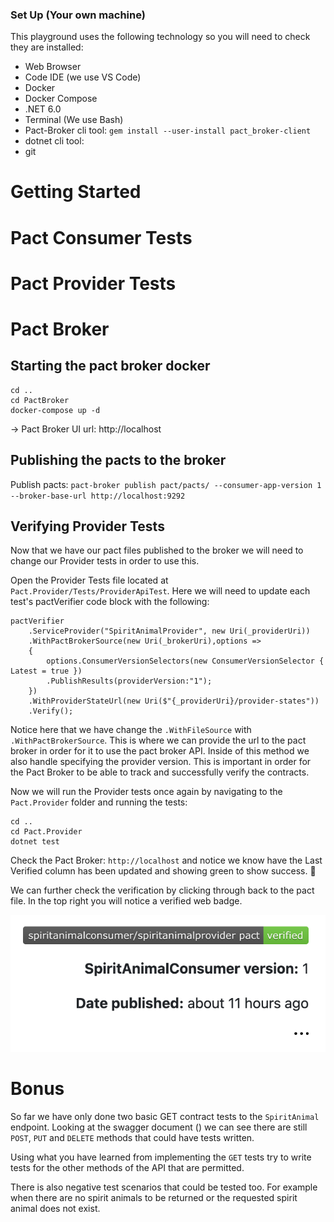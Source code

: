 ### Set Up (Your own machine)
This playground uses the following technology so you will need to check they are installed:

- Web Browser
- Code IDE (we use VS Code)
- Docker
- Docker Compose
- .NET 6.0
- Terminal (We use Bash)
- Pact-Broker cli tool: `gem install --user-install pact_broker-client`
- dotnet cli tool: 
- git

# Getting Started


# Pact Consumer Tests

# Pact Provider Tests

# Pact Broker

## Starting the pact broker docker
```
cd ..
cd PactBroker
docker-compose up -d
```
-> Pact Broker UI url: http://localhost 

## Publishing the pacts to the broker

Publish pacts: `pact-broker publish pact/pacts/ --consumer-app-version 1 --broker-base-url http://localhost:9292`
## Verifying Provider Tests

Now that we have our pact files published to the broker we will need to change our Provider tests in order to use this. 

Open the Provider Tests file located at `Pact.Provider/Tests/ProviderApiTest`. Here we will need to update each test's pactVerifier code block with the following:

```
pactVerifier
    .ServiceProvider("SpiritAnimalProvider", new Uri(_providerUri))
    .WithPactBrokerSource(new Uri(_brokerUri),options =>
    {
        options.ConsumerVersionSelectors(new ConsumerVersionSelector { Latest = true })
        .PublishResults(providerVersion:"1");
    })
    .WithProviderStateUrl(new Uri($"{_providerUri}/provider-states"))
    .Verify();
```

Notice here that we have change the `.WithFileSource` with `.WithPactBrokerSource`. This is where we can provide the url to the pact broker in order for it to use the pact broker API. Inside of this method we also handle specifying the provider version. This is important in order for the Pact Broker to be able to track and successfully verify the contracts.

Now we will run the Provider tests once again by navigating to the `Pact.Provider` folder and running the tests:

```
cd ..
cd Pact.Provider
dotnet test
```

Check the Pact Broker: `http://localhost` and notice we know have the Last Verified column has been updated and showing green to show success. :tada:

We can further check the verification by clicking through back to the pact file. In the top right you will notice a verified web badge. 

![](./Images/pact-verified-broker-badge.png)

# Bonus
So far we have only done two basic GET contract tests to the `SpiritAnimal` endpoint. Looking at the swagger document () we can see there are still `POST`, `PUT` and `DELETE` methods that could have tests written. 

Using what you have learned from implementing the `GET` tests try to write tests for the other methods of the API that are permitted. 

There is also negative test scenarios that could be tested too. For example when there are no spirit animals to be returned or the requested spirit animal does not exist. 

